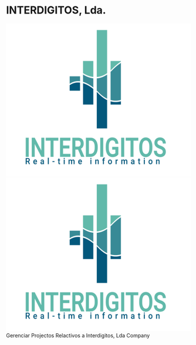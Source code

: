 # INTERDIGITOS, Lda.
![Scheme](files/images/Logo-Vertical-Colorido-[ENG].png)
<img src="files/images/Logo-Vertical-Colorido-[ENG].png" alt="drawing" width="540"/>
 Gerenciar Projectos Relactivos a Interdigitos, Lda Company
